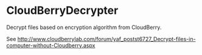CloudBerryDecrypter
===================

Decrypt files based on encryption algorithm from CloudBerry.

See http://www.cloudberrylab.com/forum/yaf_postst6727_Decrypt-files-in-computer-without-Cloudberry.aspx